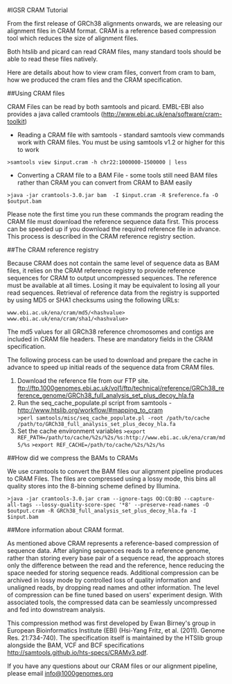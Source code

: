 #IGSR CRAM Tutorial

From the first release of GRCh38 alignments onwards, we are releasing our alignment files in CRAM format. CRAM is a reference based compression tool which reduces the size of alignment files.

Both htslib and picard can read CRAM files, many standard tools should be able to read these files natively. 

Here are details about how to view cram files, convert from cram to bam, how we produced the cram files and the CRAM specification.

##Using CRAM files

CRAM Files can be read by both samtools and picard. EMBL-EBI also provides a java called cramtools (http://www.ebi.ac.uk/ena/software/cram-toolkit)

- Reading a CRAM file with samtools - standard samtools view commands work with CRAM files. You must be using samtools v1.2 or higher for this to work

`>samtools view $input.cram -h chr22:1000000-1500000 | less`

- Converting a CRAM file to a BAM File - some tools still need BAM files rather than CRAM you can convert from CRAM to BAM easily

`>java -jar cramtools-3.0.jar bam  -I $input.cram -R $reference.fa -O $output.bam`

Please note the first time you run these commands the program reading the CRAM file must download the reference sequence data first. This process can be speeded up if you download the required reference file in advance. This process is described in the CRAM reference registry section.

##The CRAM reference registry

Because CRAM does not contain the same level of sequence data as BAM files, it relies on the CRAM reference registry to provide reference sequences for CRAM to output uncompressed sequences.  The reference must be available at all times. Losing it may be equivalent to losing all your read sequences. Retrieval of reference data from the registry is supported by using MD5 or SHA1 checksums using the following URLs:

`www.ebi.ac.uk/ena/cram/md5/<hashvalue>`
`www.ebi.ac.uk/ena/cram/sha1/<hashvalue>`

The md5 values for all GRCh38 reference chromosomes and contigs are included in CRAM file headers. These are mandatory fields in the CRAM specification.  

The following process can be used to download and prepare the cache in advance to speed up initial reads of the sequence data from CRAM files. 

1. Download the reference file from our FTP site. ftp://ftp.1000genomes.ebi.ac.uk/vol1/ftp/technical/reference/GRCh38_reference_genome/GRCh38_full_analysis_set_plus_decoy_hla.fa
2. Run the seq_cache_populate.pl script from samtools - http://www.htslib.org/workflow/#mapping_to_cram  
`>perl samtools/misc/seq_cache_populate.pl -root /path/to/cache /path/to/GRCh38_full_analysis_set_plus_decoy_hla.fa`
3. Set the cache environment variables 
`>export REF_PATH=/path/to/cache/%2s/%2s/%s:http://www.ebi.ac.uk/ena/cram/md5/%s`
`>export REF_CACHE=/path/to/cache/%2s/%2s/%s`

##How did we compress the BAMs to CRAMs

We use cramtools to convert the BAM files our alignment pipeline produces to CRAM Files. The files are compressed using a lossy mode, this bins all quality stores into the 8-binning scheme defined by Illumina.

`>java -jar cramtools-3.0.jar cram --ignore-tags OQ:CQ:BQ --capture-all-tags --lossy-quality-score-spec '*8' --preserve-read-names -O $output.cram -R GRCh38_full_analysis_set_plus_decoy_hla.fa -I $input.bam`

##More information about CRAM format.

As mentioned above CRAM represents a reference-based compression of sequence data. After aligning sequences reads to a reference genome, rather than storing every base pair of a sequence read, the approach stores only the difference between the read and the reference, hence reducing the space needed for storing sequence reads.  Additional compression can be archived in lossy mode by controlled loss of quality information and unaligned reads, by dropping read names and other information. The level of compression can be fine tuned based on users' experiment design. With associated tools, the compressed data can be seamlessly uncompressed and fed into downstream analysis.

This compression method was first developed by Ewan Birney's group in European Bioinformatics Institute (EBI) (Hsi-Yang Fritz, et al. (2011). Genome Res. 21:734-740).  The specification itself is maintained by the HTSlib group alongside the BAM, VCF and BCF specifications http://samtools.github.io/hts-specs/CRAMv3.pdf.

If you have any questions about our CRAM files or our alignment pipeline, please email info@1000genomes.org

